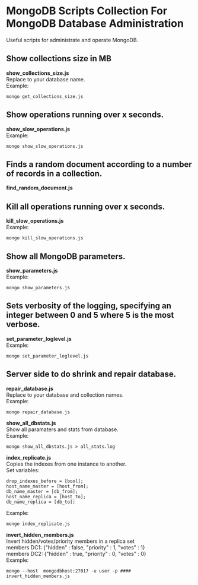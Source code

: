 # MongoDB Scripts Collection For MongoDB Database Administration

Useful scripts for administrate and operate MongoDB.
## Show collections size in MB <br>
**show_collections_size.js** <br>
Replace to your database name.<br>
Example: 
```
mongo get_collections_size.js
```
## Show operations running over x seconds.<br>
**show_slow_operations.js** <br>
Example: 
```
mongo show_slow_operations.js
```
## Finds a random document according to a number of records in a collection.<br>
**find_random_document.js**<br>

## Kill all operations running over x seconds.<br>
**kill_slow_operations.js**<br>
Example: 
```
mongo kill_slow_operations.js
```

## Show all MongoDB parameters.<br>
**show_parameters.js**<br>
Example: 
```
mongo show_parameters.js
```

## Sets verbosity of the logging, specifying an integer between 0 and 5  where 5 is the most verbose.<br>
**set_parameter_loglevel.js**<br>
Example: 
```
mongo set_parameter_loglevel.js
```

## Server side to do shrink and repair database. <br>
**repair_database.js** <br>
Replace to your database and collection names.<br>
Example: 
```
mongo repair_database.js
```

**show_all_dbstats.js** <br>
Show all paramaters and stats from database.<br>
Example: 
```
mongo show_all_dbstats.js > all_stats.log
```

**index_replicate.js** <br>
Copies the indexes from one instance to another.<br>
Set variables: <br>

```
drop_indexes_before = [bool];
host_name_master = [host_from];
db_name_master = [db_from];
host_name_replica = [host_to];
db_name_replica = [db_to];
```
Example: 
```
mongo index_replicate.js
```

**invert_hidden_members.js** <br>
Invert hidden/votes/priority members in a replica set
<br>
members DC1: {"hidden" : false, "priority" : 1, "votes" : 1}<br>
members DC2: {"hidden" : true, "priority" : 0, "votes" : 0}<br>
Example:
```
mongo --host  mongodbhost:27017 -u user -p #### invert_hidden_members.js
```

